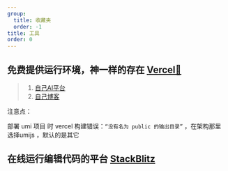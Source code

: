 ```yaml
---
group:
  title: 收藏夹
  order: -1
title: 工具
order: 0
---
```


## **免费提供运行环境，神一样的存在**  [Vercel🚀](https://vercel.com/dashboard) 
> 1. [自己AI平台](https://gpt2.wzjs100.com/)  
> 2. [自己博客](https://blog.aiyy.site)

注意点：

部署 umi 项目 时 vercel 构建错误：`“没有名为 public 的输出目录”` ，在架构那里选择umijs ，默认的是其它

## **在线运行编辑代码的平台** [StackBlitz](https://stackblitz.com/)



